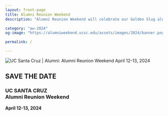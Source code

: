 ```yaml
---
layout: front-page
title: Alumni Reunion Weekend
description: "Alumni Reunion Weekend will celebrate our Golden Slug alumni from the classes of 1965-1973."

category: "aw-2024"
og-image: "https://alumniweekend.ucsc.edu/assets/images/2024/banner.png"

permalink: /

---
```



<div class="component-wrapper">
  <div class="hero-viewport inner-page">
      <div class="hero-container">
          <div id="hero" class="hero">
              <img src="{{ page.og-image }}" alt="UC Santa Cruz | Alumni: Alumni Reunion Weekend April 12-13, 2024">
          </div>
      </div>
  </div>
  <section class="content-centered">
      <div class="grid-container large">
          <h2><strong>SAVE THE DATE</strong></h2>
          <h3>UC SANTA CRUZ <br>Alumni Reunion Weekend</h3>
          <p class="lead"><strong>April 12-13, 2024</strong></p>
      </div>
  </section>
</div>



<style>
  .page-utilities {
    display: none;
  }
</style>

